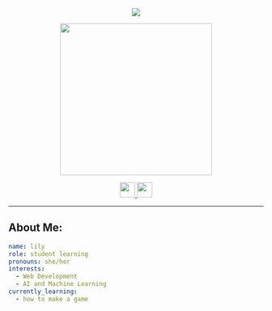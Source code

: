 <!-- Animated Header (via Capsule Render) -->
<p align="center">
  <img src="https://capsule-render.vercel.app/api?text=(＾▽＾)/%20Hi%20Everyone!&animation=fadeIn&type=waving&color=gradient&height=100"/>
</p>

<!-- GIF Section -->
<p align="center">
  <img src="https://media1.giphy.com/media/v1.Y2lkPTc5MGI3NjExazg3cXpsdjd6cTc5b2w4ajJxNGxoaXRybDJoNXo4aWVwNzVwd3h4dSZlcD12MV9pbnRlcm5hbF9naWZfYnlfaWQmY3Q9Zw/eNXYiiNEtME70Ommgh/giphy.gif" width="300"/>
</p>

<!-- Social Icons -->
<p align="center">
  <a href="https://website-5mfrwfxoy-liyyngs-projects.vercel.app">
    <img height="30" src="https://cdn.simpleicons.org/vercel/0A66C2" />
  </a>
  <a href="https://www.linkedin.com/in/llyy/">
    <img height="30" src="https://cdn.simpleicons.org/linkedin/0A66C2" />
  </a>
</p>

---

## About Me:
```yaml
name: lily
role: student learning  
pronouns: she/her
interests: 
  - Web Development
  - AI and Machine Learning
currently_learning: 
  - how to make a game
